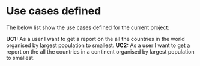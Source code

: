 # Use cases defined

The below list show the use cases defined for the current project:

**UC1:** As a user I want to get a report on the all the countries in the world organised by largest population to smallest.
**UC2:** As a user I want to get a report on the all the countries in a continent organised by largest population to smallest.